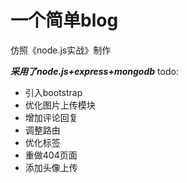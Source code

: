 # 一个简单blog

仿照《node.js实战》制作

***采用了node.js+express+mongodb***
todo:
- 引入bootstrap
- 优化图片上传模块
- 增加评论回复
- 调整路由
- 优化标签
- 重做404页面
- 添加头像上传